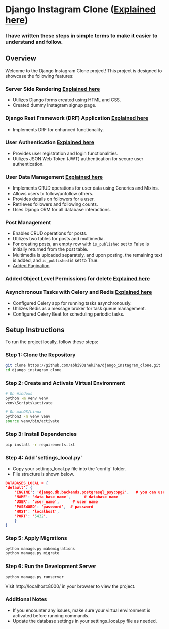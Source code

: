 # Django Instagram Clone ([Explained here](django_notes/dango_basics.md))

### I have written these steps in simple terms to make it easier to understand and follow.

## Overview

Welcome to the Django Instagram Clone project! This project is designed to showcase the following features:

### Server Side Rendering [Explained here](django_notes/django_forms_ServerSideRendering.md)

- Utilizes Django forms created using HTML and CSS.
- Created dummy Instagram signup page.

### Django Rest Framework (DRF) Application [Explained here](django_notes/api_notes.md)

- Implements DRF for enhanced functionality.

### User Authentication [Explained here](django_notes/login_notes.md)

- Provides user registration and login functionalities.
- Utilizes JSON Web Token (JWT) authentication for secure user authentication.

### User Data Management [Explained here](django_notes/follower_model_using_mixin.md)

- Implements CRUD operations for user data using Generics and Mixins.
- Allows users to follow/unfollow others.
- Provides details on followers for a user.
- Retrieves followers and following counts.
- Uses Django ORM for all database interactions.

### Post Management

- Enables CRUD operations for posts.
- Utilizes two tables for posts and multimedia.
- For creating posts, an empty row with `is_published` set to False is initially returned from the post table.
- Multimedia is uploaded separately, and upon posting, the remaining text is added, and `is_published` is set to True.
- [Added Pagination](django_notes/pagination.md)

### Added Object Level Permissions for delete [Explained here](django_notes/permissions_django.md)

### Asynchronous Tasks with Celery and Redis [Explained here](django_notes/celery_and_redis.md)

- Configured Celery app for running tasks asynchronously.
- Utilizes Redis as a message broker for task queue management.
- Configured Celery Beat for scheduling periodic tasks.



## Setup Instructions

To run the project locally, follow these steps:


### Step 1: Clone the Repository
```bash
git clone https://github.com/abhi93shekJha/django_instagram_clone.git
cd django_instagram_clone
```

### Step 2: Create and Activate Virtual Environment
```bash
# On Windows
python -m venv venv
venv\Scripts\activate

# On macOS/Linux
python3 -m venv venv
source venv/bin/activate
```
    
### Step 3: Install Dependencies
```bash
pip install -r requirements.txt
```

### Step 4: Add 'settings_local.py'
- Copy your settings_local.py file into the 'config' folder.
- File structure is shown below.
```json
DATABASES_LOCAL = {
'default': {
    'ENGINE': 'django.db.backends.postgresql_psycopg2',   # you can use your own database
    'NAME': 'data_base name',      # database name
    'USER': 'user_name',      # user name
    'PASSWORD': 'password',  # password
    'HOST': 'localhost',
    'PORT': '5432',
    }
}
```
### Step 5: Apply Migrations
```bash
python manage.py makemigrations
python manage.py migrate
```
### Step 6: Run the Development Server
```bash
python manage.py runserver
```

Visit http://localhost:8000/ in your browser to view the project.

### Additional Notes
- If you encounter any issues, make sure your virtual environment is activated before running commands.
- Update the database settings in your settings_local.py file as needed.




